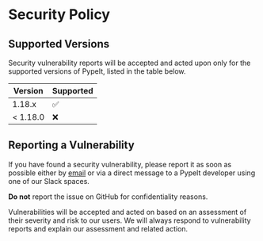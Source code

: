 
# Security Policy

## Supported Versions

Security vulnerability reports will be accepted and acted upon only for the
supported versions of PypeIt, listed in the table below.

|  Version | Supported          |
| -------- | ------------------ |
|  1.18.x  | :white_check_mark: |
| < 1.18.0 | :x:                |

## Reporting a Vulnerability

If you have found a security vulnerability, please report it as soon as possible
either by [email](mailto:pypeit@ucolick.org) or via a direct message to a PypeIt
developer using one of our Slack spaces.

**Do not** report the issue on GitHub for confidentiality reasons.

Vulnerabilities will be accepted and acted on based on an assessment of their
severity and risk to our users.  We will always respond to vulnerability reports
and explain our assessment and related action.

